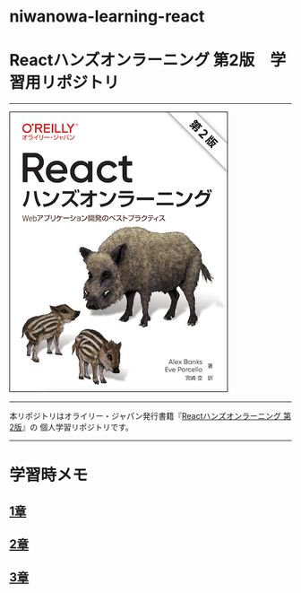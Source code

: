 # niwanowa-learning-react

# Reactハンズオンラーニング 第2版　学習用リポジトリ

---

![表紙](learning-react-2e-ja.png)

---

本リポジトリはオライリー・ジャパン発行書籍『[Reactハンズオンラーニング 第2版](https://www.oreilly.co.jp/books/9784873119380/)』の
個人学習リポジトリです。

---

# 学習時メモ
## [1章](./chapter-01/Learning_Log.md)   
## [2章](./chapter-02/Learning_Log.md)
## [3章](./chapter-03/Learning_Log.md)